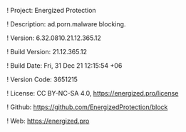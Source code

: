 ! Project: Energized Protection

! Description: ad.porn.malware blocking.

! Version: 6.32.0810.21.12.365.12

! Build Version: 21.12.365.12

! Build Date: Fri, 31 Dec 21 12:15:54 +06

! Version Code: 3651215

! License: CC BY-NC-SA 4.0, https://energized.pro/license

! Github: https://github.com/EnergizedProtection/block

! Web: https://energized.pro
